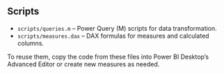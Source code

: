 ## Scripts

- `scripts/queries.m` – Power Query (M) scripts for data transformation.
- `scripts/measures.dax` – DAX formulas for measures and calculated columns.

To reuse them, copy the code from these files into Power BI Desktop’s Advanced Editor or create new measures as needed.
